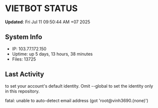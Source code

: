 # VIETBOT STATUS
**Updated**: Fri Jul 11 09:50:44 AM +07 2025

## System Info
- IP: 103.77.172.150
- Uptime: up 5 days, 13 hours, 38 minutes
- Files: 13725

## Last Activity

to set your account's default identity.
Omit --global to set the identity only in this repository.

fatal: unable to auto-detect email address (got 'root@vinh3690.(none)')

